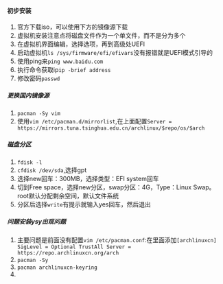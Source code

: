 #### 初步安装
1. 官方下载iso，可以使用下方的镜像源下载
2. 虚拟机安装注意点将磁盘文件作为一个单文件，而不是分为多个
3. 在虚拟机界面编辑，选择选项，再到高级处UEFI
4. 启动虚拟机`ls /sys/firmware/efi/efivars`没有报错就是UEFI模式引导的
5. 使用ping来`ping www.baidu.com`
6. 执行命令获取ip`ip -brief address`
7. 修改密码`passwd`
##### 更换国内镜像源
1. `pacman -Sy vim`
2. 使用`vim /etc/pacman.d/mirrorlist`,在上面配置`Server = https://mirrors.tuna.tsinghua.edu.cn/archlinux/$repo/os/$arch`
##### 磁盘分区
1. `fdisk -l`
2. `cfdisk /dev/sda`,选择gpt
3. 选择new回车：300MB，选择类型：EFI system回车
4. 切到Free space，选择new分区，swap分区：4G，Type：Linux Swap。root默认分配剩余空间，默认文件系统
5. 分区后选择`write`有提示就输入yes回车，然后退出
##### 问题安装ysy出现问题
1. 主要问题是前面没有配置`vim /etc/pacman.conf`:在里面添加`[archlinuxcn] SigLevel = Optional TrustAll Server = https://repo.archlinuxcn.org/arch`
2. `pacman -Sy`
3. `pacman archlinuxcn-keyring`
4. 